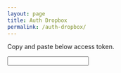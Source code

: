 ```yaml
---
layout: page
title: Auth Dropbox
permalink: /auth-dropbox/
---
```


Copy and paste below access token.

<input class="u-full" type="text" id="access_token">

<script src="/js/underscore-min.js"></script>
<script>
    if (window.location.hash) {
        var pairs = window.location.hash.substr(1).split('&');
        var result = {};
        _.forEach(pairs, function (pair) {
            pair = pair.split('=');
            result[pair[0]] = decodeURIComponent(pair[1] || '');
        });

        var requiredKeys = [
            'access_token',
            'account_id',
            'state',
            'token_type',
            'uid'
        ];

        var validationResult = _.every(requiredKeys, function (key) {
            return _.has(result, key);
        });

        if (!validationResult) {
            alert('Error code 1');
        } else {
            document.getElementById('access_token').value = result.access_token;
        }
    }
</script>